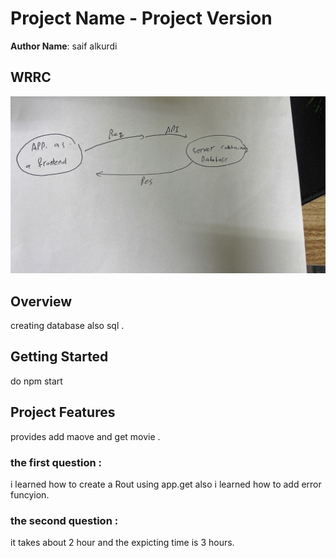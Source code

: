 # Project Name - Project Version

**Author Name**: saif alkurdi

## WRRC
![lap15 img](./lap15.jpg)


## Overview
creating database also sql .
## Getting Started
do npm start

## Project Features
provides add maove and get movie .

### the first question : 
i learned how to create a Rout using app.get also i learned how to add error funcyion.

### the second question :
it takes about 2 hour and the expicting time is 3 hours.
